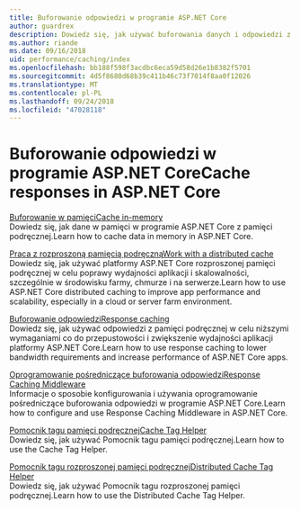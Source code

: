 ```yaml
---
title: Buforowanie odpowiedzi w programie ASP.NET Core
author: guardrex
description: Dowiedz się, jak używać buforowania danych i odpowiedzi z pamięci podręcznej w celu poprawy wydajności aplikacji platformy ASP.NET Core.
ms.author: riande
ms.date: 09/16/2018
uid: performance/caching/index
ms.openlocfilehash: bb188f598f3acdbc6eca59d58d26e1b8382f5701
ms.sourcegitcommit: 4d5f8680d68b39c411b46c73f7014f8aa0f12026
ms.translationtype: MT
ms.contentlocale: pl-PL
ms.lasthandoff: 09/24/2018
ms.locfileid: "47028118"
---
```

# <a name="cache-responses-in-aspnet-core"></a><span data-ttu-id="81655-103">Buforowanie odpowiedzi w programie ASP.NET Core</span><span class="sxs-lookup"><span data-stu-id="81655-103">Cache responses in ASP.NET Core</span></span>

[<span data-ttu-id="81655-104">Buforowanie w pamięci</span><span class="sxs-lookup"><span data-stu-id="81655-104">Cache in-memory</span></span>](xref:performance/caching/memory)  
<span data-ttu-id="81655-105">Dowiedz się, jak dane w pamięci w programie ASP.NET Core z pamięci podręcznej.</span><span class="sxs-lookup"><span data-stu-id="81655-105">Learn how to cache data in memory in ASP.NET Core.</span></span>

[<span data-ttu-id="81655-106">Praca z rozproszoną pamięcią podręczną</span><span class="sxs-lookup"><span data-stu-id="81655-106">Work with a distributed cache</span></span>](xref:performance/caching/distributed)  
<span data-ttu-id="81655-107">Dowiedz się, jak używać platformy ASP.NET Core rozproszonej pamięci podręcznej w celu poprawy wydajności aplikacji i skalowalności, szczególnie w środowisku farmy, chmurze i na serwerze.</span><span class="sxs-lookup"><span data-stu-id="81655-107">Learn how to use ASP.NET Core distributed caching to improve app performance and scalability, especially in a cloud or server farm environment.</span></span>

[<span data-ttu-id="81655-108">Buforowanie odpowiedzi</span><span class="sxs-lookup"><span data-stu-id="81655-108">Response caching</span></span>](xref:performance/caching/response)  
<span data-ttu-id="81655-109">Dowiedz się, jak używać odpowiedzi z pamięci podręcznej w celu niższymi wymaganiami co do przepustowości i zwiększenie wydajności aplikacji platformy ASP.NET Core.</span><span class="sxs-lookup"><span data-stu-id="81655-109">Learn how to use response caching to lower bandwidth requirements and increase performance of ASP.NET Core apps.</span></span>

[<span data-ttu-id="81655-110">Oprogramowanie pośredniczące buforowania odpowiedzi</span><span class="sxs-lookup"><span data-stu-id="81655-110">Response Caching Middleware</span></span>](xref:performance/caching/middleware)  
<span data-ttu-id="81655-111">Informacje o sposobie konfigurowania i używania oprogramowanie pośredniczące buforowania odpowiedzi w programie ASP.NET Core.</span><span class="sxs-lookup"><span data-stu-id="81655-111">Learn how to configure and use Response Caching Middleware in ASP.NET Core.</span></span>

[<span data-ttu-id="81655-112">Pomocnik tagu pamięci podręcznej</span><span class="sxs-lookup"><span data-stu-id="81655-112">Cache Tag Helper</span></span>](xref:mvc/views/tag-helpers/builtin-th/cache-tag-helper)  
<span data-ttu-id="81655-113">Dowiedz się, jak używać Pomocnik tagu pamięci podręcznej.</span><span class="sxs-lookup"><span data-stu-id="81655-113">Learn how to use the Cache Tag Helper.</span></span>

[<span data-ttu-id="81655-114">Pomocnik tagu rozproszonej pamięci podręcznej</span><span class="sxs-lookup"><span data-stu-id="81655-114">Distributed Cache Tag Helper</span></span>](xref:mvc/views/tag-helpers/builtin-th/distributed-cache-tag-helper)  
<span data-ttu-id="81655-115">Dowiedz się, jak używać Pomocnik tagu rozproszonej pamięci podręcznej.</span><span class="sxs-lookup"><span data-stu-id="81655-115">Learn how to use the Distributed Cache Tag Helper.</span></span>

